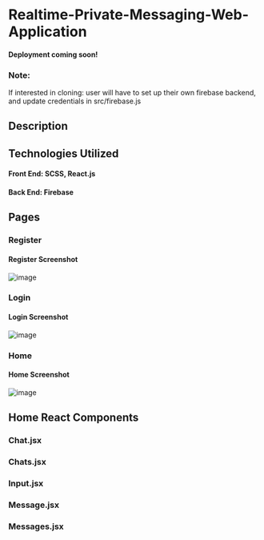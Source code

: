 # Realtime-Private-Messaging-Web-Application
#### Deployment coming soon!
### Note: 
If interested in cloning: user will have to set up their own firebase backend, and update credentials in src/firebase.js
## Description

## Technologies Utilized
#### Front End: SCSS, React.js
#### Back End: Firebase


## Pages
### Register
#### Register Screenshot
![image](https://user-images.githubusercontent.com/87671757/234019714-4f27af56-d1ad-422e-a733-b7ad884582dc.png)
### Login
#### Login Screenshot
![image](https://user-images.githubusercontent.com/87671757/234019507-daddaed5-05a9-4874-ae61-41ff63941825.png)
### Home
#### Home Screenshot
![image](https://user-images.githubusercontent.com/87671757/234015426-7ca5eb3c-9b43-48ff-b79f-51121f35d575.png)
## Home React Components
### Chat.jsx
### Chats.jsx
### Input.jsx
### Message.jsx
### Messages.jsx
